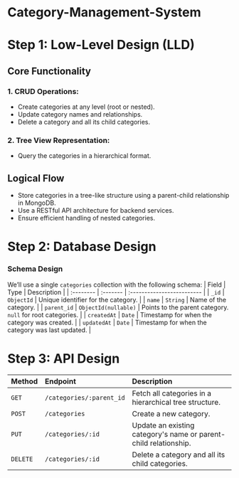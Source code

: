 
# Category-Management-System

# Step 1: Low-Level Design (LLD)
## Core Functionality
 ### 1. CRUD Operations:
 - Create categories at any level (root or nested).
 - Update category names and relationships.
 - Delete a category and all its child categories.
### 2. Tree View Representation:
 - Query the categories in a hierarchical format.
## Logical Flow
 - Store categories in a tree-like structure using a parent-child relationship in MongoDB.
- Use a RESTful API architecture for backend services.
- Ensure efficient handling of nested categories.

# Step 2: Database Design
 ### Schema Design
 We’ll use a single `categories` collection with the following schema:
 | Field | Type    | Description                |
| :-------- | :------- | :------------------------- |
| `_id` | `ObjectId` | Unique identifier for the category. |
| `name` | `String` | Name of the category. |
| `parent_id` | `ObjectId(nullable)` | Points to the parent category. `null` for root categories. |
| `createdAt` | `Date` | Timestamp for when the category was created. |
| `updatedAt` | `Date` | Timestamp for when the category was last updated. |

# Step 3: API Design
| Method | Endpoint    | Description                |
| :-------- | :------- | :------------------------- |
| `GET` | `/categories/:parent_id` | Fetch all categories in a hierarchical tree structure. |
| `POST` | `/categories` | Create a new category. |
| `PUT` | `/categories/:id` | Update an existing category's name or parent-child relationship. |
| `DELETE` | `/categories/:id` | Delete a category and all its child categories. |

